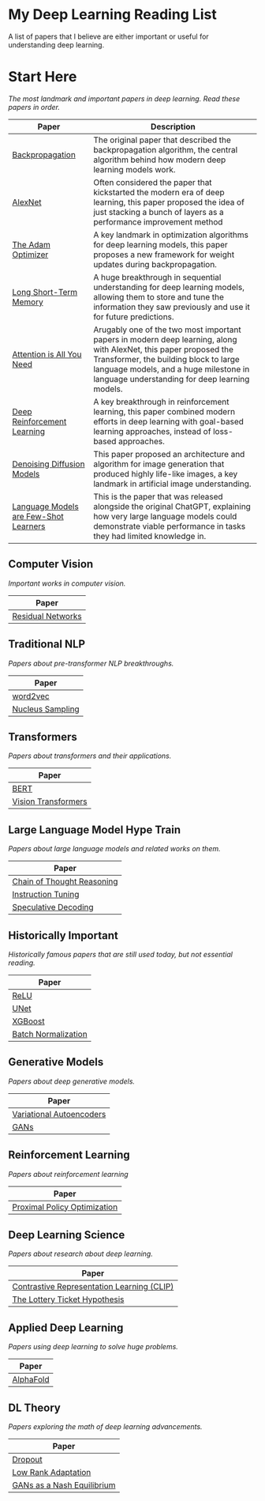 # My Deep Learning Reading List
A list of papers that I believe are either important or useful for understanding deep learning.

# Start Here
*The most landmark and important papers in deep learning. Read these papers in order.*

| Paper                                   | Description |
|----------------------------------------|---------------------------------------|
| [Backpropagation](https://yann.lecun.com/exdb/publis/pdf/lecun-89e.pdf) | The original paper that described the backpropagation algorithm, the central algorithm behind how modern deep learning models work. |
| [AlexNet](https://proceedings.neurips.cc/paper_files/paper/2012/file/c399862d3b9d6b76c8436e924a68c45b-Paper.pdf) | Often considered the paper that kickstarted the modern era of deep learning, this paper proposed the idea of just stacking a bunch of layers as a performance improvement method |
| [The Adam Optimizer](https://arxiv.org/pdf/1412.6980) | A key landmark in optimization algorithms for deep learning models, this paper proposes a new framework for weight updates during backpropagation. |
| [Long Short-Term Memory](https://www.bioinf.jku.at/publications/older/2604.pdf) | A huge breakthrough in sequential understanding for deep learning models, allowing them to store and tune the information they saw previously and use it for future predictions. |
| [Attention is All You Need](https://arxiv.org/pdf/1706.03762) | Arugably one of the two most important papers in modern deep learning, along with AlexNet, this paper proposed the Transformer, the building block to large language models, and a huge milestone in language understanding for deep learning models. |
| [Deep Reinforcement Learning](https://arxiv.org/pdf/1312.5602) | A key breakthrough in reinforcement learning, this paper combined modern efforts in deep learning with goal-based learning approaches, instead of loss-based approaches. |
| [Denoising Diffusion Models](https://arxiv.org/pdf/2006.11239) | This paper proposed an architecture and algorithm for image generation that produced highly life-like images, a key landmark in artificial image understanding. |
| [Language Models are Few-Shot Learners](https://arxiv.org/pdf/2005.14165) | This is the paper that was released alongside the original ChatGPT, explaining how very large language models could demonstrate viable performance in tasks they had limited knowledge in. |

## Computer Vision
*Important works in computer vision.*

| Paper                                   |
|----------------------------------------|
| [Residual Networks](https://arxiv.org/pdf/1512.03385) |

## Traditional NLP
*Papers about pre-transformer NLP breakthroughs.*

| Paper                                   |
|----------------------------------------|
| [word2vec](https://arxiv.org/pdf/1301.3781) |
| [Nucleus Sampling](https://arxiv.org/pdf/1904.09751) |

## Transformers
*Papers about transformers and their applications.*

| Paper                                   |
|----------------------------------------|
| [BERT](https://arxiv.org/pdf/1810.04805) |
| [Vision Transformers](https://arxiv.org/pdf/2010.11929) |

## Large Language Model Hype Train
*Papers about large language models and related works on them.*

| Paper                                   |
|----------------------------------------|
| [Chain of Thought Reasoning](https://arxiv.org/pdf/2201.11903) |
| [Instruction Tuning](https://arxiv.org/pdf/2203.02155) |
| [Speculative Decoding](https://arxiv.org/pdf/2302.01318) |

## Historically Important
*Historically famous papers that are still used today, but not essential reading.*

| Paper                                   |
|----------------------------------------|
| [ReLU](https://proceedings.mlr.press/v15/glorot11a/glorot11a.pdf) |
| [UNet](https://arxiv.org/pdf/1505.04597) |
| [XGBoost](https://arxiv.org/pdf/1603.02754) |
| [Batch Normalization](https://arxiv.org/pdf/1502.03167) |

## Generative Models
*Papers about deep generative models.*

| Paper                                   |
|----------------------------------------|
| [Variational Autoencoders](https://arxiv.org/pdf/1312.6114) |
| [GANs](https://arxiv.org/pdf/1406.2661) |

## Reinforcement Learning
*Papers about reinforcement learning*

| Paper                                   |
|----------------------------------------|
| [Proximal Policy Optimization](https://arxiv.org/pdf/1707.06347) |

## Deep Learning Science
*Papers about research about deep learning.*

| Paper                                   |
|----------------------------------------|
| [Contrastive Representation Learning (CLIP)](https://arxiv.org/pdf/2203.02053) |
| [The Lottery Ticket Hypothesis](https://arxiv.org/pdf/1803.03635) |

## Applied Deep Learning
*Papers using deep learning to solve huge problems.*

| Paper                                   |
|----------------------------------------|
| [AlphaFold](https://www.nature.com/articles/s41586-021-03819-2) |

## DL Theory
*Papers exploring the math of deep learning advancements.*

| Paper                                   |
|----------------------------------------|
| [Dropout](https://papers.nips.cc/paper/2013/file/71f6278d140af599e06ad9bf1ba03cb0-Paper.pdf) |
| [Low Rank Adaptation](https://arxiv.org/pdf/2106.09685) |
| [GANs as a Nash Equilibrium](https://arxiv.org/pdf/1706.08500v6) |
